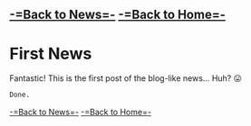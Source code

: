 [-=Back to News=-](https://funlw65.github.io/news.html)	[-=Back to Home=-](https://funlw65.github.io/)
------------------------------------------------------------------------

# First News

Fantastic! This is the first post of the blog-like news... Huh?  :stuck_out_tongue:

```markdown
Done.
```
[-=Back to News=-](https://funlw65.github.io/news.html)	[-=Back to Home=-](https://funlw65.github.io/)

